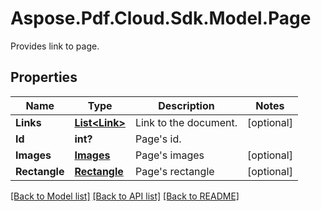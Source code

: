 ﻿# Aspose.Pdf.Cloud.Sdk.Model.Page
Provides link to page.

## Properties

Name | Type | Description | Notes
------------ | ------------- | ------------- | -------------
**Links** | [**List&lt;Link&gt;**](Link.md) | Link to the document. | [optional] 
**Id** | **int?** | Page&#39;s id. | 
**Images** | [**Images**](Images.md) | Page&#39;s images | [optional] 
**Rectangle** | [**Rectangle**](Rectangle.md) | Page&#39;s rectangle | [optional] 

[[Back to Model list]](../README.md#documentation-for-models) [[Back to API list]](../README.md#documentation-for-api-endpoints) [[Back to README]](../README.md)

